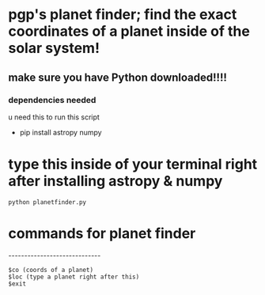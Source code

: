 <h1>pgp's planet finder; find the exact coordinates of a planet inside of the solar system!</h1>
<h2>make sure you have Python downloaded!!!!</h2>

### dependencies needed

u need this to run this script

* pip install astropy numpy

<h1>type this inside of your terminal right after installing astropy & numpy</h1>

```
python planetfinder.py
```

<h1>commands for planet finder</h1>
-----------------------------

```
$co (coords of a planet)
$loc (type a planet right after this)
$exit
```
